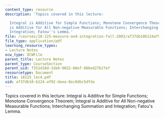 ```yaml
---
content_type: resource
description: 'Topics covered in this lecture:

  Integral is Additive for Simple Functions; Monotone Convergence Theorem; Integral
  is Additive for All Non-negative Measurable Functions; Interchanging Summation and
  Integration; Fatou''s Lemma.'
file: /courses/18-125-measure-and-integration-fall-2003/af37db10b124af92deea8ec0dbc5dfda_18125_lec4.pdf
file_type: application/pdf
learning_resource_types:
- Lecture Notes
ocw_type: OCWFile
parent_title: Lecture Notes
parent_type: CourseSection
parent_uid: f351d26d-1de0-9652-60ef-88bed27b27ef
resourcetype: Document
title: 18125_lec4.pdf
uid: af37db10-b124-af92-deea-8ec0dbc5dfda
---
```

Topics covered in this lecture:
Integral is Additive for Simple Functions; Monotone Convergence Theorem; Integral is Additive for All Non-negative Measurable Functions; Interchanging Summation and Integration; Fatou's Lemma.

